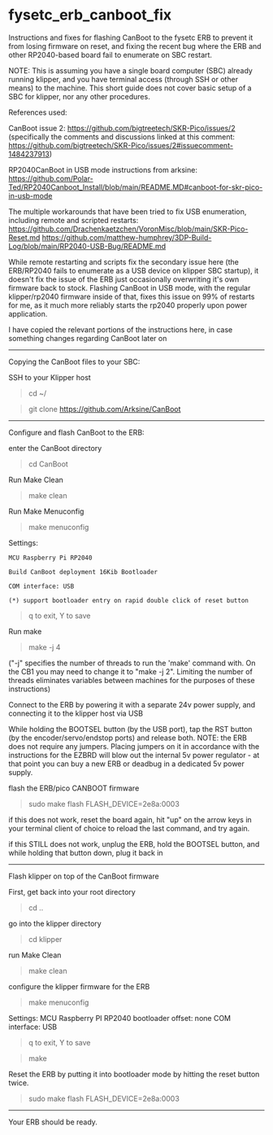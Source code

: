 # fysetc_erb_canboot_fix
Instructions and fixes for flashing CanBoot to the fysetc ERB to prevent it from losing firmware on reset, and fixing the recent bug where the ERB and other RP2040-based board fail to enumerate on SBC restart.

NOTE: This is assuming you have a single board computer (SBC) already running klipper, and you have terminal access (through SSH or other means) to the machine.  This short guide does not cover basic setup of a SBC for klipper, nor any other procedures.


References used:

CanBoot issue 2: 
https://github.com/bigtreetech/SKR-Pico/issues/2
(specifically the comments and discussions linked at this comment: https://github.com/bigtreetech/SKR-Pico/issues/2#issuecomment-1484237913)

RP2040CanBoot in USB mode instructions from arksine:
https://github.com/Polar-Ted/RP2040Canboot_Install/blob/main/README.MD#canboot-for-skr-pico-in-usb-mode

The multiple workarounds that have been tried to fix USB enumeration, including remote and scripted restarts:
https://github.com/Drachenkaetzchen/VoronMisc/blob/main/SKR-Pico-Reset.md
https://github.com/matthew-humphrey/3DP-Build-Log/blob/main/RP2040-USB-Bug/README.md

While remote restarting and scripts fix the secondary issue here (the ERB/RP2040 fails to enumerate as a USB device on klipper SBC startup), it doesn't fix the issue of the ERB just occasionally overwriting it's own firmware back to stock.  Flashing CanBoot in USB mode, with the regular klipper/rp2040 firmware inside of that, fixes this issue on 99% of restarts for me, as it much more reliably starts the rp2040 properly upon power application.

I have copied the relevant portions of the instructions here, in case something changes regarding CanBoot later on

--------------------------------------------

Copying the CanBoot files to your SBC:

SSH to your Klipper host

> cd ~/

> git clone https://github.com/Arksine/CanBoot

--------------------------------------------

Configure and flash CanBoot to the ERB:

enter the CanBoot directory

> cd CanBoot

Run Make Clean

> make clean

Run Make Menuconfig

> make menuconfig

Settings:

	MCU Raspberry Pi RP2040
 
	Build CanBoot deployment 16Kib Bootloader
 
	COM interface: USB
 
	(*) support bootloader entry on rapid double click of reset button
 

> q to exit, Y to save

Run make

> make -j 4

("-j" specifies the number of threads to run the 'make' command with.  On the CB1 you may need to change it to "make -j 2". Limiting the number of threads eliminates variables between machines for the purposes of these instructions)

Connect to the ERB by powering it with a separate 24v power supply, and connecting it to the klipper host via USB

While holding the BOOTSEL button (by the USB port), tap the RST button (by the encoder/servo/endstop ports) and release both.  NOTE: the ERB does not require any jumpers.  Placing jumpers on it in accordance with the instructions for the EZBRD will blow out the internal 5v power regulator - at that point you can buy a new ERB or deadbug in a dedicated 5v power supply.

flash the ERB/pico CANBOOT firmware

> sudo make flash FLASH_DEVICE=2e8a:0003

if this does not work, reset the board again, hit "up" on the arrow keys in your terminal client of choice to reload the last command, and try again.

if this STILL does not work, unplug the ERB, hold the BOOTSEL button, and while holding that button down, plug it back in


--------------------------------------------

Flash klipper on top of the CanBoot firmware

First, get back into your root directory

> cd ..

go into the klipper directory

> cd klipper

run Make Clean

> make clean

configure the klipper firmware for the ERB

> make menuconfig

Settings: 
	MCU Raspberry PI RP2040
	bootloader offset: none
	COM interface: USB

> q to exit, Y to save

> make

Reset the ERB by putting it into bootloader mode by hitting the reset button twice.

> sudo make flash FLASH_DEVICE=2e8a:0003

--------------------------------------------

Your ERB should be ready.
